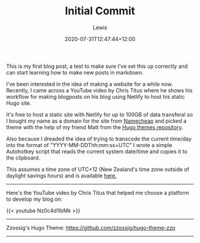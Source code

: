 ﻿---
title: "Initial Commit"
date: 2020-07-31T12:47:44+12:00 
description: "My first blog post, come have a read."
draft: false
hideToc: false
enableToc: true
enableTocContent: false
author: Lewis
authorEmoji: 🦉
tags: 
- meta
image: images/icons/rose.png
---

This is my first blog post, a test to make sure I've set this up correctly and can start learning how to make new posts in markdown.

I've been interested in the idea of making a website for a while now. Recently, I came across a YouTube video by Chris Titus where he shows his workflow for making blogposts on his blog using Netlify to host his static Hugo site. 

It's free to host a static site with Netlify for up to 100GB of data transferal so I bought my name as a domain for the site from [Namecheap](https://www.namecheap.com/) and picked a theme with the help of my friend Matt from the [Hugo themes repository](https://themes.gohugo.io/).

Also because I dreaded the idea of trying to transcode the current time/day into the format of "YYYY-MM-DDThh:mm:ss+UTC" I wrote a simple Autohotkey script that reads the current system date/time and copies it to the clipboard. 

This assumes a time zone of UTC+12 (New Zealand's time zone outside of daylight savings hours) and is available [here.](https://github.com/lpsteentjes/date-to-clipboard-for-hugo-UTC12)

---

Here's the YouTube video by Chris Titus that helped me choose a platform to develop my blog on:

{{< youtube Nz0c4d1lbMk >}}

---

Zzossig's Hugo Theme: https://github.com/zzossig/hugo-theme-zzo

---